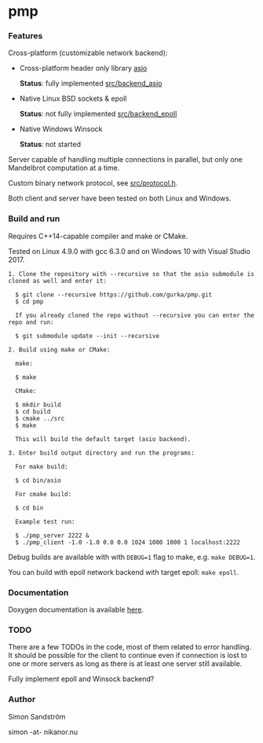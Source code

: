 # pmp
### Features

Cross-platform (customizable network backend):
* Cross-platform header only library [asio](https://think-async.com/)
  
  **Status**: fully implemented [src/backend_asio](src/backend_asio)

* Native Linux BSD sockets & epoll
  
  **Status**: not fully implemented [src/backend_epoll](src/backend_epoll)

* Native Windows Winsock
  
  **Status**: not started

Server capable of handling multiple connections in parallel, but only one Mandelbrot computation at a time.

Custom binary network protocol, see [src/protocol.h](src/protocol.h).

Both client and server have been tested on both Linux and Windows.

### Build and run

Requires C++14-capable compiler and make or CMake.

Tested on Linux 4.9.0 with gcc 6.3.0 and on Windows 10 with Visual Studio 2017.

```
1. Clone the repository with --recursive so that the asio submodule is cloned as well and enter it:

  $ git clone --recursive https://github.com/gurka/pmp.git
  $ cd pmp

  If you already cloned the repo without --recursive you can enter the repo and run:

  $ git submodule update --init --recursive

2. Build using make or CMake:

  make:

  $ make

  CMake:

  $ mkdir build
  $ cd build
  $ cmake ../src
  $ make

  This will build the default target (asio backend).

3. Enter build output directory and run the programs:

  For make build:

  $ cd bin/asio

  For cmake build:

  $ cd bin

  Example test run:

  $ ./pmp_server 2222 &
  $ ./pmp_client -1.0 -1.0 0.0 0.0 1024 1000 1000 1 localhost:2222
```

Debug builds are available with with `DEBUG=1` flag to make, e.g. `make DEBUG=1`.

You can build with epoll network backend with target epoll: `make epoll`.

### Documentation

Doxygen documentation is available [here](https://gurka.github.io/pmp/doxygen/html/index.html).

### TODO

There are a few TODOs in the code, most of them related to error handling. It should be possible for the client to continue even if connection is lost to one or more servers as long as there is at least one server still available.

Fully implement epoll and Winsock backend?

### Author
Simon Sandström

simon -at- nikanor.nu
